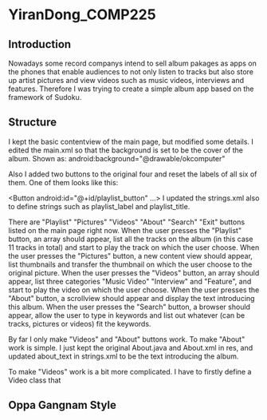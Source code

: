 YiranDong_COMP225
=================

Introduction
---------------------------

Nowadays some record companys intend to sell album pakages as apps on the phones that enable audiences to not only listen
to tracks but also store up artist pictures and view videos such as music videos, interviews and features. Therefore I was
trying to create a simple album app based on the framework of Sudoku. 

Structure
----------------------------
I kept the basic contentview of the main page, but modified some details. 
I edited the main.xml so that the background is set to be the cover of the album. Shown as: 
android:background="@drawable/okcomputer"

Also I added two buttons to the original four and reset the labels of all six of them. One of them looks like this:

<Button
android:id="@+id/playlist_button"
...>
I updated the strings.xml also to define strings such as playlist_label 
and playlist_title. 

There are "Playlist" "Pictures" "Videos" "About" "Search" "Exit" buttons listed on the main page right now.
When the user presses the "Playlist" button, an array should appear, list all the tracks on the album (in this case 11 
tracks in total) and start to play the track on which the user choose. 
When the user presses the "Pictures" button, a new content view should appear, list thumbnails and transfer the thumbnail
on which the user choose to the original picture. 
When the user presses the "Videos" button, an array should appear, list three categories "Music Video" "Interview" and 
"Feature", and start to play the video on which the user choose.
When the user presses the "About" button, a scrollview should appear and display the text introducing this album.
When the user presses the "Search" button, a browser should appear, allow the user to type in keywords and list out
whatever (can be tracks, pictures or videos) fit the keywords. 

By far I only make "Videos" and "About" buttons work. To make "About" work is simple. I just kept the original About.java
and About.xml in res, and updated about_text in strings.xml to be the text introducing the album.

To make "Videos" work is a bit more complicated. I have to firstly define a Video class that 








Oppa Gangnam Style
---------------------------